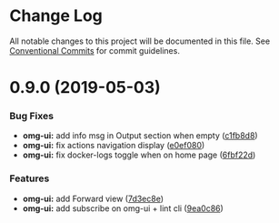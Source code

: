# Change Log

All notable changes to this project will be documented in this file.
See [Conventional Commits](https://conventionalcommits.org) for commit guidelines.

# 0.9.0 (2019-05-03)


### Bug Fixes

* **omg-ui:** add info msg in Output section when empty ([c1fb8d8](https://github.com/microservices/omg-cli/commit/c1fb8d8))
* **omg-ui:** fix actions navigation display ([e0ef080](https://github.com/microservices/omg-cli/commit/e0ef080))
* **omg-ui:** fix docker-logs toggle when on home page ([6fbf22d](https://github.com/microservices/omg-cli/commit/6fbf22d))


### Features

* **omg-ui:** add Forward view ([7d3ec8e](https://github.com/microservices/omg-cli/commit/7d3ec8e))
* **omg-ui:** add subscribe on omg-ui + lint cli ([9ea0c86](https://github.com/microservices/omg-cli/commit/9ea0c86))
